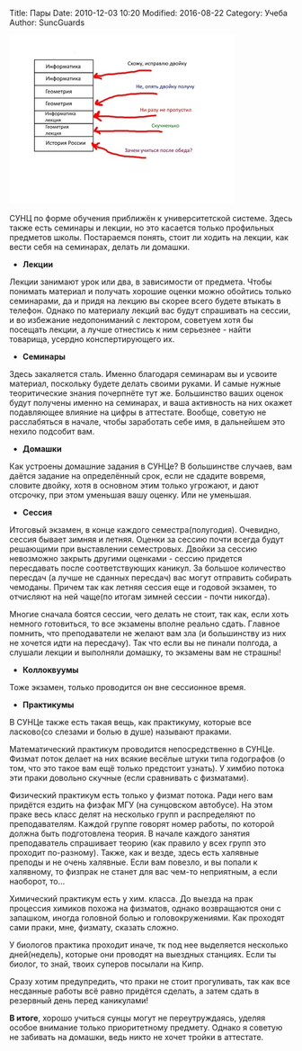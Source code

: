 ﻿Title: Пары
Date: 2010-12-03 10:20
Modified: 2016-08-22
Category: Учеба
Author: SuncGuards

![Тут должна быть картинка, которая должна была быть смешной](../img/study/classes.jpg)

СУНЦ по форме обучения приближён к университетской системе. Здесь также есть семинары и лекции, но это касается только профильных предметов школы. Постараемся понять, стоит ли ходить на лекции, как вести себя на семинарах, делать ли домашки.

*   **Лекции**

Лекции занимают урок или два, в зависимости от предмета. Чтобы понимать материал и получать хорошие оценки можно обойтись только семинарами, да и придя на лекцию вы скорее всего будете втыкать в телефон. Однако по материалу лекций вас будут спрашивать на сессии, и во избежание недопониманий с лектором, советуем хотя бы посещать лекции, а лучше отнестись к ним серьезнее - найти товарища, усердно конспертирующего их. 

*   **Семинары**

Здесь закаляется сталь. Именно благодаря семинарам вы и усвоите материал, поскольку будете делать своими руками. И самые нужные теоритические знания почерпнёте тут же. Большинство ваших оценок будут получены именно на семинарах, и ваша активность на них окажет подавляющее влияние на цифры в аттестате. Вообще, советую не расслабяться в начале, чтобы заработать себе имя, в дальнейшем это нехило подсобит вам.

*   **Домашки**

Как устроены домашние задания в СУНЦе? В большинстве случаев, вам даётся задание на определённый срок, если не сдадите вовремя, словите двойку, хотя в основном этим только угрожают, и дают отсрочку, при этом уменьшая вашу оценку. Или не уменьшая.

*   **Сессия**

Итоговый экзамен, в конце каждого семестра(полугодия). Очевидно, сессия бывает зимняя и летняя. Оценки за сессию почти всегда будут решающими при выставлении семестровых. Двойки за сессию невозможно закрыть другими оценками - сессию придется пересдавать после соответствующих каникул. За большое количество пересдач (а лучше не сданных пересдач) вас могут отправить собирать чемоданы. Причем так как летняя сессия еще и годовой экзамен, то отчисляют на ней чаще(по итогам зимней сессии - почти никогда). 

Многие сначала боятся сессии, чего делать не стоит, так как, если хоть немного готовиться, то все экзамены вполне реально сдать. Главное помнить, что преподаватели не желают вам зла (и большинству из них не хочется идти на пересдачу). Так что если вы не пинали полгода, а слушали лекции и выполняли домашку, то экзамены вам не страшны!

*   **Коллоквуумы**

Тоже экзамен, только проводится он вне сессионное время.

*   **Практикумы**

В СУНЦе также есть такая вещь, как практикуму, которые все ласково(со слезами и болью в душе) называют праками.

Математический практикум проводится непосредственно в СУНЦе. Физмат поток делает на них всякие весёлые штуки типа годографов (о том, что это такое вам ещё только предстоит узнать). У химбио потока эти праки довольно скучные (если сравнивать с физматами).

Физический практикум есть только у физмат потока. Ради него вам придётся ездить на физфак МГУ (на сунцовском автобусе). На этом праке весь класс делят на несколько групп и распределяют по преподавателям. Каждой группе говорят номер работы, по которой должна быть подготовлена теория. В начале каждого занятия преподаватель спрашивает теорию (как правило у всех групп это проходит по-разному). Также, как и везде, здесь есть халявные преподы и не очень халявные. Если вам повезло, и вы попали к халявному, то физпрак не станет для вас чем-то неприятным, а если наоборот, то…

Химический практикум есть у хим. класса. До выезда на прак процессия химиков похожа на физматов, однако возвращаются они с запашком, иногда головной болью и головокружениями. Как проходят сами праки, мне, физмату, сказать сложно.

У биологов практика проходит иначе, тк под нее выделяется несколько дней(недель), которые они проводят на выездных станциях. Если ты биолог, то знай, твоих суперов посылали на Кипр.

Сразу хотим предупредить, что праки не стоит прогуливать, так как все несданные работы всё равно придётся сделать, а затем сдать в резервный день перед каникулами!

**В итоге**, хорошо учиться сунцы могут не переутруждаясь, уделяя особое внимание только приоритетному предмету. Однако я советую не забивать на домашки, ведь никто не хочет тройки в аттестате.
